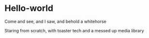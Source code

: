 Hello-world
===========

Come and see, and I saw, and behold a whitehorse

Staring from scratch, with toaster tech and a messed up media library
